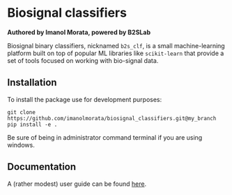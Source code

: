 # Biosignal classifiers
**Authored by Imanol Morata, powered by B2SLab**

Biosignal binary classifiers, nicknamed `b2s_clf`, is a small machine-learning platform built on top 
of popular ML libraries like `scikit-learn` that provide a set of tools focused on working with 
bio-signal data.

## Installation

To install the package use for development purposes:

```
git clone https://github.com/imanolmorata/biosignal_classifiers.git@my_branch
pip install -e .

```

Be sure of being in administrator command terminal if you are using windows.

## Documentation

A (rather modest) user guide can be found [here](https://htmlpreview.github.io/?https://github.com/imanolmorata/biosignal_classifiers/blob/master/docs/build/html/index.html).
